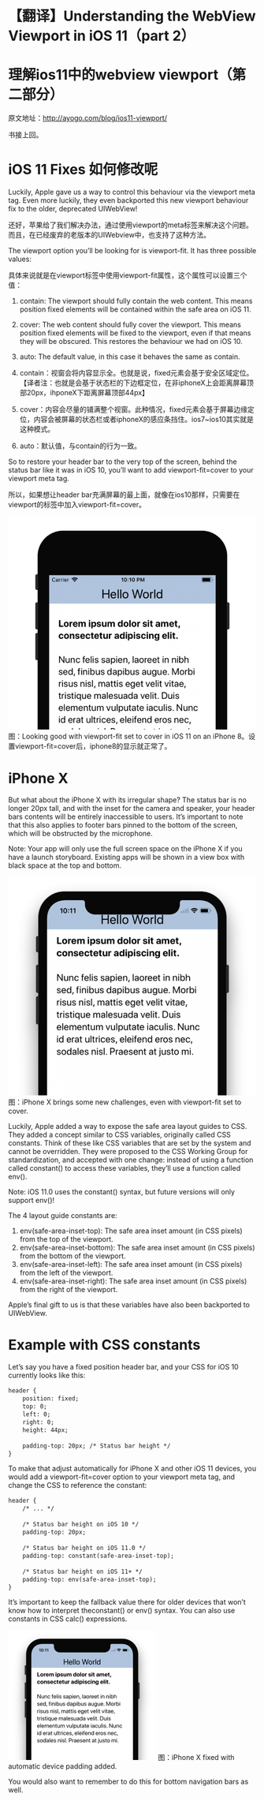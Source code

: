 # 【翻译】Understanding the WebView Viewport in iOS 11（part 2）

# 理解ios11中的webview viewport（第二部分）

原文地址：http://ayogo.com/blog/ios11-viewport/

书接上回。

# iOS 11 Fixes 如何修改呢

Luckily, Apple gave us a way to control this behaviour via the viewport meta tag. Even more luckily, they even backported this new viewport behaviour fix to the older, deprecated UIWebView!

还好，苹果给了我们解决办法，通过使用viewport的meta标签来解决这个问题。而且，在已经废弃的老版本的UIWebview中，也支持了这种方法。

The viewport option you’ll be looking for is viewport-fit. It has three possible values:

具体来说就是在viewport标签中使用viewport-fit属性，这个属性可以设置三个值：

1. contain: The viewport should fully contain the web content. This means position fixed elements will be contained within the safe area on iOS 11.
2. cover: The web content should fully cover the viewport. This means position fixed elements will be fixed to the viewport, even if that means they will be obscured. This restores the behaviour we had on iOS 10.
3. auto: The default value, in this case it behaves the same as contain.

1. contain：视窗会将内容显示全。也就是说，fixed元素会基于安全区域定位。【译者注：也就是会基于状态栏的下边框定位，在非iphoneX上会距离屏幕顶部20px，ihponeX下距离屏幕顶部44px】
2. cover：内容会尽量的铺满整个视窗。此种情况，fixed元素会基于屏幕边缘定位，内容会被屏幕的状态栏或者iphoneX的感应条挡住。ios7~ios10其实就是这种模式。
3. auto：默认值，与contain的行为一致。

So to restore your header bar to the very top of the screen, behind the status bar like it was in iOS 10, you’ll want to add viewport-fit=cover to your viewport meta tag.

所以，如果想让header bar充满屏幕的最上面，就像在ios10那样，只需要在viewport的标签中加入viewport-fit=cover。

![](media/15108155929454.png)
图：Looking good with viewport-fit set to cover in iOS 11 on an iPhone 8。设置viewport-fit=cover后，iphone8的显示就正常了。

# iPhone X

But what about the iPhone X with its irregular shape? The status bar is no longer 20px tall, and with the inset for the camera and speaker, your header bars contents will be entirely inaccessible to users. It’s important to note that this also applies to footer bars pinned to the bottom of the screen, which will be obstructed by the microphone.

Note: Your app will only use the full screen space on the iPhone X if you have a launch storyboard. Existing apps will be shown in a view box with black space at the top and bottom.

![](media/15109098965191.png)
图：iPhone X brings some new challenges, even with viewport-fit set to cover.

Luckily, Apple added a way to expose the safe area layout guides to CSS. They added a concept similar to CSS variables, originally called CSS constants. Think of these like CSS variables that are set by the system and cannot be overridden. They were proposed to the CSS Working Group for standardization, and accepted with one change: instead of using a function called constant() to access these variables, they’ll use a function called env().

Note: iOS 11.0 uses the constant() syntax, but future versions will only support env()!

The 4 layout guide constants are:

1. env(safe-area-inset-top): The safe area inset amount (in CSS pixels) from the top of the viewport.
2. env(safe-area-inset-bottom): The safe area inset amount (in CSS pixels) from the bottom of the viewport.
3. env(safe-area-inset-left): The safe area inset amount (in CSS pixels) from the left of the viewport.
4. env(safe-area-inset-right): The safe area inset amount (in CSS pixels) from the right of the viewport.
	
Apple’s final gift to us is that these variables have also been backported to UIWebView.

# Example with CSS constants

Let’s say you have a fixed position header bar, and your CSS for iOS 10 currently looks like this:

```
header {
    position: fixed;
    top: 0;
    left: 0;
    right: 0;
    height: 44px;

    padding-top: 20px; /* Status bar height */
}

```

To make that adjust automatically for iPhone X and other iOS 11 devices, you would add a viewport-fit=cover option to your viewport meta tag, and change the CSS to reference the constant:

```
header {
    /* ... */

    /* Status bar height on iOS 10 */
    padding-top: 20px;

    /* Status bar height on iOS 11.0 */
    padding-top: constant(safe-area-inset-top);

    /* Status bar height on iOS 11+ */
    padding-top: env(safe-area-inset-top);
}
```

It’s important to keep the fallback value there for older devices that won’t know how to interpret theconstant() or env() syntax. You can also use constants in CSS calc() expressions.

![](media/15109100299889.png)
图：iPhone X fixed with automatic device padding added.

You would also want to remember to do this for bottom navigation bars as well.

